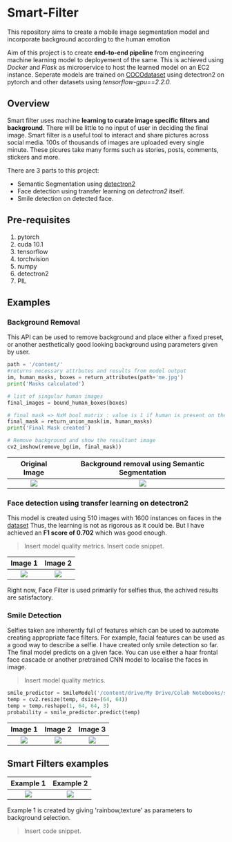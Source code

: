 # Smart-Filter
This repository aims to create a mobile image segmentation model and incorporate background according to the human emotion

Aim of this project is to create **end-to-end pipeline** from engineering machine learning model to deployement of the same. This is achieved using *Docker* and *Flask* as microservice to host the learned model on an EC2 instance. Seperate models are trained on [COCOdataset](https://cocodataset.org/) using detectron2 on pytorch and other datasets using *tensorflow-gpu==2.2.0.*

## Overview

Smart filter uses machine **learning to curate image specific filters and background**. There will be little to no input of user in deciding the final image.
Smart filter is a useful tool to interact and share pictures across social media. 100s of thousands of images are uploaded every single minute. These picures take many forms such as stories, posts, comments, stickers and more.

There are 3 parts to this project:
- Semantic Segmentation using [detectron2](https://github.com/facebookresearch/detectron2)
- Face detection using transfer learning on *detectron2* itself.
- Smile detection on detected face.

## Pre-requisites
1. pytorch
2. cuda 10.1
3. tensorflow
4. torchvision
5. numpy
6. detectron2
7. PIL

## Examples

### Background Removal

This API can be used to remove background and place either a fixed preset, or another aesthetically good looking background using parameters given by user.

```python
path = '/content/'
#returns necessary attrbutes and results from model output
im, human_masks, boxes = return_attributes(path+'me.jpg')
print('Masks calculated')

# list of singular human images
final_images = bound_human_boxes(boxes)

# final mask => NxM bool matrix : value is 1 if human is present on the pixel
final_mask = return_union_mask(im, human_masks)
print('Final Mask created')

# Remove background and show the resultant image 
cv2_imshow(remove_bg(im, final_mask))
```

Original Image             |  Background removal using Semantic Segmentation
:-------------------------:|:-------------------------:
![](https://raw.githubusercontent.com/CRekkaran/Smart-Filter/master/Semantic%20Segmentation/person_selfie.jpg?token=AH47IOWYYRBYV67ISUQVXI27CQRI2)  |  ![](https://raw.githubusercontent.com/CRekkaran/Smart-Filter/master/Semantic%20Segmentation/unsplashFilter.jpg?token=AH47IOXTVKDX5SDU44XTI3S7CQR2S)

### Face detection using transfer learning on detectron2

This model is created using 510 images with 1600 instances on faces in the [dataset](https://www.kaggle.com/dataturks/face-detection-in-images)
Thus, the learning is not as rigorous as it could be. But I have achieved an **F1 score of 0.702** which was good enough.
> Insert model quality metrics. Insert code snippet.


Image 1             |  Image 2
:-------------------------:|:-------------------------:
![](https://raw.githubusercontent.com/CRekkaran/Smart-Filter/master/Face%20detection%20using%20Detectron2/index.png?token=AH47IOWZNMHCQHASBXYODH27CQR4Y)  |  ![](https://raw.githubusercontent.com/CRekkaran/Smart-Filter/master/Face%20detection%20using%20Detectron2/index1.png?token=AH47IOWWOIWGQR23KJQCIXS7CQRZM)

Right now, Face Filter is used primarily for selfies thus, the achived results are satisfactory.

### Smile Detection

Selfies taken are inherently full of features which can be used to automate creating appropriate face filters. For example, facial features can be used as a good way to describe a selfie. I have created only smile detection so far.  
The final model predicts on a given face. You can use either a haar frontal face cascade or another pretrained CNN model to localise the faces in image.
> Insert model quality metrics.

```python
smile_predictor = SmileModel('/content/drive/My Drive/Colab Notebooks/smiledetection.h5')
temp = cv2.resize(temp, dsize=(64, 64))
temp = temp.reshape(1, 64, 64, 3)
probability = smile_predictor.predict(temp)
```

Image 1             |  Image 2 | Image 3
:-------------------------:|:-------------------------:|:-------------------------:
![](https://raw.githubusercontent.com/CRekkaran/Smart-Filter/master/Smile%20Detection/1.png?token=AH47IOWXEKPCP5UG7RRQQN27CQRZM)  |  ![](https://raw.githubusercontent.com/CRekkaran/Smart-Filter/master/Smile%20Detection/2.png?token=AH47IOW2QS7NHB2RQALMHD27CQRZM) | ![](https://raw.githubusercontent.com/CRekkaran/Smart-Filter/master/Smile%20Detection/not%20smiling.png?token=AH47IOXXIZQ3XHO2G5JMA5C7CQRZM)

## Smart Filters examples

Example 1             |  Example 2
:-------------------------:|:-------------------------:
![](https://raw.githubusercontent.com/CRekkaran/Smart-Filter/master/Semantic%20Segmentation/supportpride.png?token=AH47IOTQQMS2UMOWXQD35GS7CQSFM) | ![](https://raw.githubusercontent.com/CRekkaran/Smart-Filter/master/Final%20Ensemble/index3_low_res.png?token=AH47IOUYZLQSSECP5MRNE327CQSGK)

Example 1 is created by giving 'rainbow,texture' as parameters to background selection.
> Insert code snippet.
